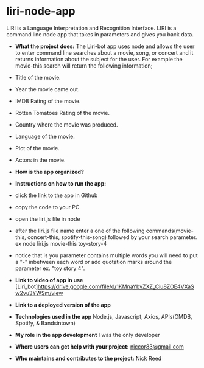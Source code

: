 # liri-node-app
LIRI is a Language Interpretation and Recognition Interface. LIRI is a command line node app that takes in parameters and gives you back data.

* __What the project does:__ The Liri-bot app uses node and allows the user to enter command line searches about a movie, song, or concert and it returns information about the subject for the user.  For example the movie-this search will return the following information;
* Title of the movie.
* Year the movie came out.
* IMDB Rating of the movie.
* Rotten Tomatoes Rating of the movie.
* Country where the movie was produced.
* Language of the movie.
* Plot of the movie.
* Actors in the movie.

* __How is the app organized?__ 
* __Instructions on how to run the app:__ 
* click the link to the app in Github
* copy the code to your PC
* open the liri.js file in node
* after the liri.js file name enter a one of the following commands(movie-this, concert-this, spotify-this-song) followed by your search parameter. ex node liri.js movie-this toy-story-4
* notice that is you parameter contains multiple words you will need to put a "-" inbetween each word or add quotation marks around the parameter ex. "toy story 4".
* __Link to video of app in use__  [Liri_bot]https://drive.google.com/file/d/1KMnaYbvZXZ_Ciu8ZOE4VXaSw2vu3YWSm/view
* __Link to a deployed version of the app__
* __Technologies used in the app__ Node.js, Javascript, Axios, APIs(OMDB, Spotify, & Bandsintown)
* __My role in the app development__ I was the only developer
* __Where users can get help with your project:__ niccor83@gmail.com
* __Who maintains and contributes to the project:__ Nick Reed
